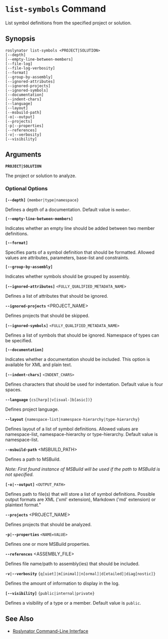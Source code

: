 
# `list-symbols` Command

List symbol definitions from the specified project or solution.

## Synopsis

```
roslynator list-symbols <PROJECT|SOLUTION>
[--depth]
[--empty-line-between-members]
[--file-log]
[--file-log-verbosity]
[--format]
[--group-by-assembly]
[--ignored-attributes]
[--ignored-projects]
[--ignored-symbols]
[--documentation]
[--indent-chars]
[--language]
[--layout]
[--msbuild-path]
[-o|--output]
[--projects]
[-p|--properties]
[--references]
[-v|--verbosity]
[--visibility]
```

## Arguments

**`PROJECT|SOLUTION`**

The project or solution to analyze.

### Optional Options

**`[--depth]`** `{member|type|namespace}`

Defines a depth of a documentation. Default value is `member`.

**`[--empty-line-between-members]`**

Indicates whether an empty line should be added between two member definitions.

**`[--format]`**

Specifies parts of a symbol definition that should be formatted. Allowed values are attributes, parameters, base-list and constraints.

**`[--group-by-assembly]`**

Indicates whether symbols should be grouped by assembly.

**`[--ignored-attributes]`** `<FULLY_QUALIFIED_METADATA_NAME>`

Defines a list of attributes that should be ignored.

**`--ignored-projects`** <PROJECT_NAME>

Defines projects that should be skipped.

**`[--ignored-symbols]`** `<FULLY_QUALIFIED_METADATA_NAME>`

Defines a list of symbols that should be ignored. Namespace of types can be specified.

**`[--documentation]`**

Indicates whether a documentation should be included. This option is available for XML and plain text.

**`[--indent-chars]`** `<INDENT_CHARS>`

Defines characters that should be used for indentation. Default value is four spaces.

**`--language`** `{cs[harp]|v[isual-]b[asic])}`

Defines project language.

**`--layout`** `{namespace-list|namespace-hierarchy|type-hierarchy}`

Defines layout of a list of symbol definitions. Allowed values are namespace-list, namespace-hierarchy or type-hierarchy. Default value is namespace-list.

**`--msbuild-path`** <MSBUILD_PATH>

Defines a path to MSBuild.

*Note: First found instance of MSBuild will be used if the path to MSBuild is not specified.*

**`[-o|--output]`** `<OUTPUT_PATH>`

Defines path to file(s) that will store a list of symbol definitions. Possible output formats are XML ('xml' extension), Markdown ('md' extension) or plaintext format."

**`--projects`** <PROJECT_NAME>

Defines projects that should be analyzed.

**`-p|--properties`** `<NAME=VALUE>`

Defines one or more MSBuild properties.

**`--references`** <ASSEMBLY_FILE>

Defines file name/path to assembly(ies) that should be included.

**`-v|--verbosity`** `{q[uiet]|m[inimal]|n[ormal]|d[etailed]|diag[nostic]}`

Defines the amount of information to display in the log.

**`[--visibility]`** `{public|internal|private}`

Defines a visibility of a type or a member. Default value is `public`.

## See Also

* [Roslynator Command-Line Interface](README.md)
